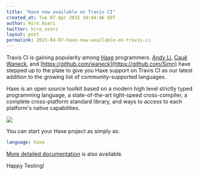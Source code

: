 ```yaml
---
title: "Haxe now available on Travis CI"
created_at: Tue 07 Apr 2015 10:44:46 EDT
author: Hiro Asari
twitter: hiro_asari
layout: post
permalink: 2015-04-07-haxe-now-available-on-travis-ci
---
```


Travis CI is gaining popularity among [Haxe](http://haxe.org/) programmers.
[Andy Li](https://github.com/andyli),
[Cauê Waneck](https://github.com/waneck),
and [https://github.com/waneck](https://github.com/Simn)
have stepped up to the plate to give you
Haxe support on Travis CI as our latest addition to
the growing list of community-supported languages.

Haxe is an open source toolkit based on a modern high level strictly typed programming language, a state-of-the-art light-speed cross-compiler, a complete cross-platform standard library, and ways to access to each platform's native capabilities.

![](https://upload.wikimedia.org/wikipedia/commons/8/89/Haxe_logo.svg)

You can start your Haxe project as simply as:

```yaml
language: haxe
```

[More detailed documentation](http://docs.travis-ci.com/user/languages/haxe/)
is also available.

Happy Testing!
